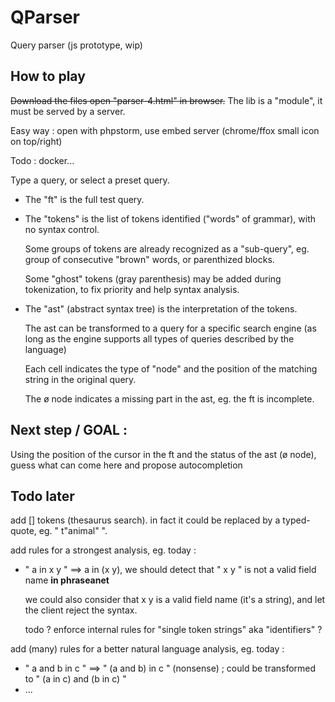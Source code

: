# QParser
Query parser (js prototype, wip)

## How to play
~~Download the files open "parser-4.html" in browser.~~
The lib is a "module", it must be served by a server.

Easy way : open with phpstorm, use embed server (chrome/ffox small icon on top/right)

Todo : docker...

Type a query, or select a preset query.

- The "ft" is the full test query.

- The "tokens" is the list of tokens identified ("words" of grammar), with no syntax control.

  Some groups of tokens are already recognized as a "sub-query", eg. group of consecutive "brown" words, or parenthized blocks.
  
  Some "ghost" tokens (gray parenthesis) may be added during tokenization, to fix priority and help syntax analysis.
  
- The "ast" (abstract syntax tree) is the interpretation of the tokens.

  The ast can be transformed to a query for a specific search engine (as long as the engine supports all types of queries described by the language)
  
  Each cell indicates the type of "node" and the position of the matching string in the original query.
  
  The ø node indicates a missing part in the ast, eg. the ft is incomplete. 
  
## Next step / GOAL :
Using the position of the cursor in the ft and the status of the ast (ø node), guess what can come here and propose autocompletion

## Todo later
add [] tokens (thesaurus search). in fact it could be replaced by a typed-quote, eg. " t"animal" ".

add rules for a strongest analysis, eg. today :
- " a in x y " ==> a in (x y), we should detect that " x y " is not a valid field name __in phraseanet__
  
  we could also consider that x y is a valid field name (it's a string), and let the client reject the syntax.
  
  todo ? enforce internal rules for "single token strings" aka "identifiers" ?

add (many) rules for a better natural language analysis, eg. today :

- " a and b in c " ==> " (a and b) in c " (nonsense) ; could be transformed to " (a in c) and (b in c) "
- ...

